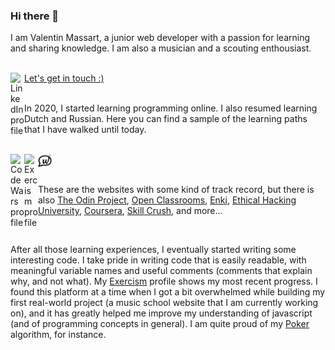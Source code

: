### Hi there 👋

I am Valentin Massart, a junior web developer with a passion for learning and sharing knowledge. I am also a musician and a scouting enthousiast. 

<br/>

<a href="https://www.linkedin.com/in/massartval/">
<img align="left" alt="LinkedIn profile" width="22px" src="https://simpleicons.org/icons/linkedin.svg" /> Let's get in touch :)
</a>

<br>

<br>

In 2020, I started learning programming online. I also resumed learning Dutch and Russian. Here you can find a sample of the learning paths that I have walked until today. 

<br> 

<a href="https://www.codewars.com/users/massartval">
<img align="left" alt="Code Wars profile" width="22px" src="https://simpleicons.org/icons/codewars.svg" />
</a>

<a href="https://exercism.org/profiles/massartval">
<img align="left" alt="Exercism profile" width="22px" src="https://simpleicons.org/icons/exercism.svg" />
</a>

<a href="https://www.freecodecamp.org/fccdc914f2d-c71f-4ae5-8988-378bc0aa71f4">
<img align="left" alt="" width="22px" src="https://simpleicons.org/icons/freecodecamp.svg" />
</a>

<a href="https://www.sololearn.com/profile/16231100">
<img align="left" alt="" width="22px" src="https://simpleicons.org/icons/sololearn.svg" />
</a>

<a href="https://www.duolingo.com/profile/ValentinMa449985">
<img align="left" alt="" width="22px" src="https://simpleicons.org/icons/duolingo.svg" />
</a>

<a href="https://learn.wallangues.be/platform/#/profile">
<img align="left" alt="" width="22px" src="./logo-wallangues-short-black.svg" />
</a>

<br>
<br>

These are the websites with some kind of track record, but there is also <a href = "https://www.theodinproject.com/">The Odin Project</a>, <a href="https://openclassrooms.com/en/members/53kkct2pjw26">Open Classrooms</a>, <a href="https://www.enki.com/">Enki</a>, <a href="https://play.google.com/store/apps/details?id=com.askills.edu.ethical.hacking.university&hl=fr&gl=US">Ethical Hacking University</a>, <a href="https://www.coursera.org/user/cfec59a1b5c8a152ad682a7081f5732f">Coursera</a>, <a href="https://learn.skillcrush.com/classes/skillcrush-free-coding-camp/">Skill Crush</a>, and more... 

<br />

After all those learning experiences, I eventually started writing some interesting code. I take pride in writing code that is easily readable, with meaningful variable names and useful comments (comments that explain why, and not what). My <a href="https://exercism.org/profiles/massartval">Exercism</a> profile shows my most recent progress. I found this platform at a time when I got a bit overwhelmed while building my first real-world project (a music school website that I am currently working on), and it has greatly helped me improve my understanding of javascript (and of programming concepts in general). I am quite proud of my <a href="https://exercism.org/tracks/javascript/exercises/poker/solutions/massartval">Poker</a> algorithm, for instance. 

<br />

<!-- https://medium.com/@saketprag322/customize-your-github-landing-page-cad846575bea -->

<!--
**massartval/massartval** is a ✨ _special_ ✨ repository because its `README.md` (this file) appears on your GitHub profile.

Here are some ideas to get you started:

- 🔭 I’m currently working on ...
- 🌱 I’m currently learning ...
- 👯 I’m looking to collaborate on ...
- 🤔 I’m looking for help with ...
- 💬 Ask me about ...
- 📫 How to reach me: ...
- 😄 Pronouns: ...
- ⚡ Fun fact: ...
-->

